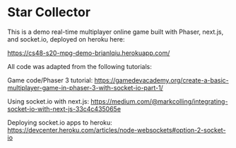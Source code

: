 # Star Collector

This is a demo real-time multiplayer online game built with Phaser, next.js, and socket.io, deployed on heroku here:

https://cs48-s20-mpg-demo-brianlqiu.herokuapp.com/

All code was adapted from the following tutorials:

Game code/Phaser 3 tutorial: https://gamedevacademy.org/create-a-basic-multiplayer-game-in-phaser-3-with-socket-io-part-1/

Using socket.io with next.js: https://medium.com/@markcolling/integrating-socket-io-with-next-js-33c4c435065e

Deploying socket.io apps to heroku: https://devcenter.heroku.com/articles/node-websockets#option-2-socket-io

